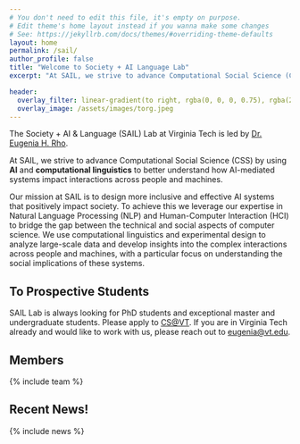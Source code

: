 ```yaml
---
# You don't need to edit this file, it's empty on purpose.
# Edit theme's home layout instead if you wanna make some changes
# See: https://jekyllrb.com/docs/themes/#overriding-theme-defaults
layout: home
permalink: /sail/
author_profile: false
title: "Welcome to Society + AI Language Lab"
excerpt: "At SAIL, we strive to advance Computational Social Science (CSS) by using **AI** and **computational linguistics** to better understand how AI-mediated systems impact interactions across people and machines."

header:
  overlay_filter: linear-gradient(to right, rgba(0, 0, 0, 0.75), rgba(255, 255, 255, 0.25))
  overlay_image: /assets/images/torg.jpeg
---
```


The Society + AI & Language (SAIL) Lab at Virginia Tech is led by [Dr. Eugenia H. Rho](https://eugeniarho.com/).

At SAIL, we strive to advance Computational Social Science (CSS) by using **AI** and **computational linguistics** to better understand how AI-mediated systems impact interactions across people and machines.

Our mission at SAIL is to design more inclusive and effective AI systems that positively impact society. To achieve this we leverage our expertise in Natural Language Processing (NLP) and Human-Computer Interaction (HCI) to bridge the gap between the technical and social aspects of computer science. We use computational linguistics and experimental design to analyze large-scale data and develop insights into the complex interactions across people and machines, with a particular focus on understanding the social implications of these systems.

## To Prospective Students

SAIL Lab is always looking for PhD students and exceptional master and undergraduate students. Please apply to [CS@VT](https://cs.vt.edu/). If you are in Virginia Tech already and would like to work with us, please reach out to [eugenia@vt.edu](https://sail.cs.vt.edu/eugenia@vt.edu).

## Members

{% include team %}

## Recent News!

{% include news %}